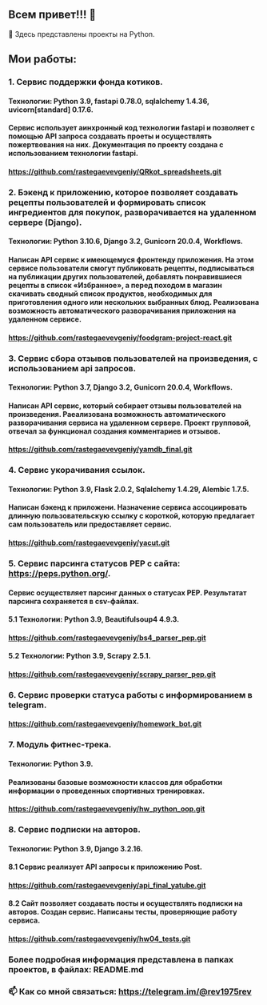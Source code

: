 ## Всем привет!!! 👋
👯 Здесь представлены проекты на Python.

## Мои работы:

### 1. Сервис поддержки фонда котиков.
#### Технологии: Python 3.9, fastapi 0.78.0, sqlalchemy 1.4.36, uvicorn[standard] 0.17.6.
#### Сервис использует аинхронный код технологии fastapi и позволяет с помощью API запроса создавать проеты и осуществлять пожертвования на них. Документация по проекту создана с использованием технологии fastapi.
#### https://github.com/rastegaevevgeniy/QRkot_spreadsheets.git

### 2. Бэкенд к приложению, которое позволяет создавать рецепты пользователей и формировать список ингредиентов для покупок, разворачивается на удаленном сервере (Django).
#### Технологии: Python 3.10.6, Django 3.2, Gunicorn 20.0.4, Workflows.
#### Написан API сервис к имеющемуся фронтенду приложения. На этом сервисе пользователи смогут публиковать рецепты, подписываться на публикации других пользователей, добавлять понравившиеся рецепты в список «Избранное», а перед походом в магазин скачивать сводный список продуктов, необходимых для приготовления одного или нескольких выбранных блюд. Реализована возможность автоматического разворачивания приложения на удаленном сервисе.
#### https://github.com/rastegaevevgeniy/foodgram-project-react.git

### 3. Сервис сбора отзывов пользователей на произведения, с использованием api запросов.
#### Технологии: Python 3.7, Django 3.2, Gunicorn 20.0.4, Workflows.
#### Написан API сервис, который собирает отзывы пользователей на произведения. Раеализована возможность автоматического разворачивания сервиса на удаленном сервере. Проект групповой, отвечал за функционал создания комментариев и отзывов.
#### https://github.com/rastegaevevgeniy/yamdb_final.git

### 4. Сервис укорачивания ссылок.
#### Технологии: Python 3.9, Flask 2.0.2, Sqlalchemy 1.4.29, Alembic 1.7.5.
#### Написан бэкенд к приложени. Назначение сервиса ассоциировать длинную пользовательскую ссылку с короткой, которую предлагает сам пользователь или предоставляет сервис.
#### https://github.com/rastegaevevgeniy/yacut.git

### 5. Сервис парсинга статусов PEP с сайта: https://peps.python.org/.
#### Сервис осуществляет парсинг данных о статусах PEP. Результатат парсинга сохраняется в csv-файлах. 

#### 5.1 Технологии: Python 3.9, Beautifulsoup4 4.9.3.
#### https://github.com/rastegaevevgeniy/bs4_parser_pep.git

#### 5.2 Технологии: Python 3.9, Scrapy 2.5.1.
#### https://github.com/rastegaevevgeniy/scrapy_parser_pep.git

### 6. Сервис проверки статуса работы с информированием в telegram.
#### https://github.com/rastegaevevgeniy/homework_bot.git

### 7. Модуль фитнес-трека.
#### Технологии: Python 3.9.
#### Реализованы базовые возможности классов для обработки информации о проведенных спортивных тренировках.
#### https://github.com/rastegaevevgeniy/hw_python_oop.git

### 8. Сервис подписки на авторов.
#### Технологии: Python 3.9, Django 3.2.16.

#### 8.1 Сервис реализует API запросы к приложению Post.
#### https://github.com/rastegaevevgeniy/api_final_yatube.git

#### 8.2 Сайт позволяет создавать посты и осуществлять подписки на авторов. Создан сервис. Написаны тесты, проверяющие работу сервиса.
#### https://github.com/rastegaevevgeniy/hw04_tests.git

### Более подробная информация представлена в папках проектов, в файлах: README.md

### 📫 Как со мной связаться: https://telegram.im/@rev1975rev 
